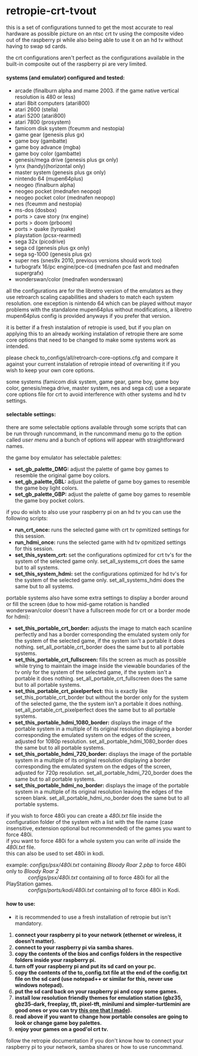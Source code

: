 # retropie-crt-tvout

this is a set of configurations tunned to get the most accurate to real hardware as
possible picture on an ntsc crt tv using the composite video out of the raspberry pi
while also being able to use it on an hd tv without having to swap sd cards.

the crt configurations aren't perfect as the configurations available in the built-in
composite out of the raspberry pi are very limited.

#### systems (and emulator) configured and tested:
- arcade (finalburn alpha and mame 2003. if the game native vertical resolution is 480 or less)
- atari 8bit computers (atari800)
- atari 2600 (stella)
- atari 5200 (atari800)
- atari 7800 (prosystem)
- famicom disk system (fceumm and nestopia)
- game gear (genesis plus gx)
- game boy (gambatte)
- game boy advance (mgba)
- game boy color (gambatte)
- genesis/mega drive (genesis plus gx only)
- lynx (handy)(horizontal only)
- master system (genesis plus gx only)
- nintendo 64 (mupen64plus)
- neogeo (finalburn alpha)
- neogeo pocket (mednafen neopop)
- neogeo pocket color (mednafen neopop)
- nes (fceumm and nestopia)
- ms-dos (dosbox)
- ports > cave story (nx engine)
- ports > doom (prboom)
- ports > quake (tyrquake)
- playstation (pcsx-rearmed)
- sega 32x (picodrive)
- sega cd (genesis plus gx only)
- sega sg-1000 (genesis plus gx)
- super nes (snes9x 2010, previous versions should work too)
- turbografx 16/pc engine/pce-cd (mednafen pce fast and mednafen supergrafx)
- wonderswan/color (mednafen wonderswan)

all the configurations are for the libretro version of the emulators as they use
retroarch scaling capabilities and shaders to match each system resolution.
one exception is nintendo 64 which can be played without mayor problems with the
standalone mupen64plus without modifications, a libretro mupen64plus config is
provided anyways if you prefer that version.

it is better if a fresh instalation of retropie is used, but if you plan on
applying this to an already working instalation of retropie there are some
core options that need to be changed to make some systems work as intended.

please check to_configs/all/retroarch-core-options.cfg and compare it against
your current instalation of retropie intead of overwriting it if you wish to
keep your own core options.

some systems (famicom disk system, game gear, game boy, game boy color,
genesis/mega drive, master system, nes and sega cd) use a separate core options file
for crt to avoid interference with other systems and hd tv settings.

#### selectable settings:
there are some selectable options available through some scripts that can be run
through runcommand, in the runcommand menu go to the option called _user menu_ and a
bunch of options will appear with straightforward names.

the game boy emulator has selectable palettes:
- **set_gb_palette_DMG:** adjust the palette of game boy games to resemble the original
                          game boy colors.
- **set_gb_palette_GBL:** adjust the palette of game boy games to resemble the game boy
                          light colors.
- **set_gb_palette_GBP:** adjust the palette of game boy games to resemble the game boy
                          pocket colors.

if you do wish to also use your raspberry pi on an hd tv you can use the following
scripts:
- **run_crt_once:** runs the selected game with crt tv opmitized settings for this session.
- **run_hdmi_once:** runs the selected game with hd tv opmitized settings for this session.
- **set_this_system_crt:** set the configurations optimized for crt tv's for the system of
                           the selected game only. set_all_systems_crt does the same but to
                           all systems.
- **set_this_system_hdmi:** set the configurations optimized for hd tv's for the system of
                            the selected game only. set_all_systems_hdmi does the same but
                            to all systems.

portable systems also have some extra settings to display a border around or fill the
screen (due to how mid-game rotation is handled wonderswan/color doesn't have a fullscreen
mode for crt or a border mode for hdmi):
- **set_this_portable_crt_border:** adjusts the image to match each scanline perfectly and
                                    has a border corresponding the emulated system only for
                                    the system of the selected game, if the system isn't a
                                    portable it does nothing. set_all_portable_crt_border
                                    does the same but to all portable systems.
- **set_this_portable_crt_fullscreen:** fills the screen as much as possible while trying
                                        to maintain the image inside the viewable boundaries
                                        of the tv only for the system of the selected game,
                                        if the system isn't a portable it does nothing.
                                        set_all_portable_crt_fullscreen does the same but
                                        to all portable systems.
- **set_this_portable_crt_pixelperfect:** this is exactly like set_this_portable_crt_border
                                          but without the border only for the system of the
                                          selected game, the the system isn't a portable it
                                          does nothing. set_all_portable_crt_pixelperfect
                                          does the same but to all portable systems.
- **set_this_portable_hdmi_1080_border:** displays the image of the portable system in a
                                          multiple of its original resolution displaying
                                          a border corresponding the emulated system
                                          on the edges of the screen, adjusted for 1080p
                                          resolution. set_all_portable_hdmi_1080_border
                                          does the same but to all portable systems.
- **set_this_portable_hdmi_720_border:** displays the image of the portable system in a
                                         multiple of its original resolution displaying a
                                         border corresponding the emulated system on the
                                         edges of the screen, adjusted for 720p resolution.
                                         set_all_portable_hdmi_720_border does the same but
                                         to all portable systems.
- **set_this_portable_hdmi_no_border:** displays the image of the portable system in a
                                        multiple of its original resolution leaving the
                                        edges of the screen blank.
                                        set_all_portable_hdmi_no_border does the same but
                                        to all portable systems.

if you wish to force 480i you can create a _480i.txt_ file inside the configuration folder
of the system with a list with the file name (case insensitive, extension optional but recommended)
of the games you want to force 480i.</br>
if you want to force 480i for a whole system you can
write _all_ inside the _480i.txt_ file.</br>
this can also be used to set 480i in kodi.

example: _configs/psx/480i.txt_ containing _Bloody Roar 2.pbp_ to force 480i only to _Bloody Roar 2_</br>
&nbsp; &nbsp; &nbsp; &nbsp; &nbsp; &nbsp; &nbsp; &nbsp;_configs/psx/480i.txt_ containing _all_ to force 480i for all the PlayStation games.</br>
&nbsp; &nbsp; &nbsp; &nbsp; &nbsp; &nbsp; &nbsp; &nbsp;_configs/ports/kodi/480i.txt_ containing _all_ to force 480i in Kodi.

#### how to use:
- it is recommended to use a fresh installation of retropie but isn't mandatory.
1. **connect your raspberry pi to your network (ethernet or wireless, it doesn't matter).**
2. **connect to your raspberry pi via samba shares.**
3. **copy the contents of the bios and configs folders in the respective folders inside
   your raspberry pi.**
4. **turn off your raspberry pi and put its sd card on your pc.**
5. **copy the contents of the to_config.txt file at the end of the config.txt file on the
   sd card (use notepad++ or similar for this, never use windows notepad).**
6. **put the sd card back on your raspberry pi and copy some games.**
7. **install low resolution friendly themes for emulation station (gbz35, gbz35-dark,
   freeplay, tft, pixel-tft, minilumi and simpler-turtlemini are good ones or you can try
   [this one that I made](https://github.com/Sakitoshi/es-theme-Megarace-CRT)).**
8. **read above if you want to change how portable consoles are going to look or change
   game boy palettes.**
9. **enjoy your games on a good'ol crt tv.**

follow the retropie documentation if you don't know how to connect your raspberry pi
to your network, samba shares or how to use runcommand.
